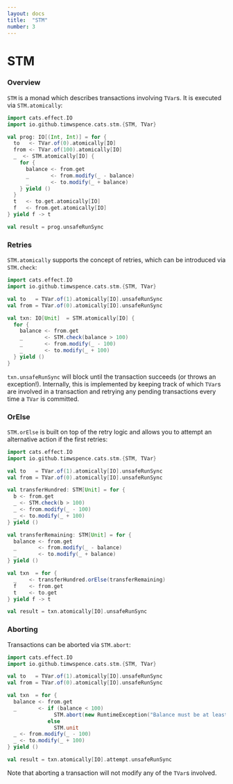 ```yaml
---
layout: docs
title:  "STM"
number: 3
---
```


# STM

### Overview

`STM` is a monad which describes transactions involving `TVar`s. It is executed via
`STM.atomically`:

```scala mdoc:reset
import cats.effect.IO
import io.github.timwspence.cats.stm.{STM, TVar}

val prog: IO[(Int, Int)] = for {
  to   <- TVar.of(0).atomically[IO]
  from <- TVar.of(100).atomically[IO]
  _  <- STM.atomically[IO] {
    for {
      balance <- from.get
      _       <- from.modify(_ - balance)
      _       <- to.modify(_ + balance)
    } yield ()
  }
  t   <- to.get.atomically[IO]
  f   <- from.get.atomically[IO]
} yield f -> t

val result = prog.unsafeRunSync
```

### Retries

`STM.atomically` supports the concept of retries, which can be introduced via
`STM.check`:

```scala mdoc:reset
import cats.effect.IO
import io.github.timwspence.cats.stm.{STM, TVar}

val to   = TVar.of(1).atomically[IO].unsafeRunSync
val from = TVar.of(0).atomically[IO].unsafeRunSync

val txn: IO[Unit]  = STM.atomically[IO] {
  for {
    balance <- from.get
    _       <- STM.check(balance > 100)
    _       <- from.modify(_ - 100)
    _       <- to.modify(_ + 100)
  } yield ()
}
```

`txn.unsafeRunSync` will block until the transaction succeeds (or throws an
exception!). Internally, this is implemented by keeping track of which `TVar`s are
involved in a transaction and retrying any pending transactions every time a `TVar`
is committed.

### OrElse

`STM.orElse` is built on top of the retry logic and allows you to attempt an
alternative action if the first retries:

```scala mdoc:reset
import cats.effect.IO
import io.github.timwspence.cats.stm.{STM, TVar}

val to   = TVar.of(1).atomically[IO].unsafeRunSync
val from = TVar.of(0).atomically[IO].unsafeRunSync

val transferHundred: STM[Unit] = for {
  b <- from.get
  _ <- STM.check(b > 100)
  _ <- from.modify(_ - 100)
  _ <- to.modify(_ + 100)
} yield ()

val transferRemaining: STM[Unit] = for {
  balance <- from.get
  _       <- from.modify(_ - balance)
  _       <- to.modify(_ + balance)
} yield ()

val txn  = for {
  _    <- transferHundred.orElse(transferRemaining)
  f    <- from.get
  t    <- to.get
} yield f -> t

val result = txn.atomically[IO].unsafeRunSync
```

### Aborting

Transactions can be aborted via `STM.abort`:

```scala mdoc:reset
import cats.effect.IO
import io.github.timwspence.cats.stm.{STM, TVar}

val to   = TVar.of(1).atomically[IO].unsafeRunSync
val from = TVar.of(0).atomically[IO].unsafeRunSync

val txn  = for {
  balance <- from.get
  _       <- if (balance < 100)
               STM.abort(new RuntimeException("Balance must be at least 100"))
             else
               STM.unit
  _ <- from.modify(_ - 100)
  _ <- to.modify(_ + 100)
} yield ()

val result = txn.atomically[IO].attempt.unsafeRunSync
```

Note that aborting a transaction will not modify any of the `TVar`s involved.
